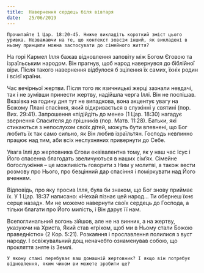 ```yaml
---
title:  Навернення сердець біля вівтаря
date:   25/06/2019
---
```


`Прочитайте 1 Цар. 18:20-45. Нижче викладіть короткий зміст цього уривка. Незважаючи на те, що контекст зовсім інший, як викладені в ньому принципи можна застосувати до сімейного життя?`

На горі Кармел Ілля бажав відновлення заповіту між Богом Єговою та ізраїльським народом. Він прагнув, щоб народ навернувся до біблійної віри. Після такого навернення відбулося б зцілення їх самих, їхніх родин і всієї країни.

Час вечірньої жертви. Після того як язичницькі жерці зазнали невдачі, так і не зумівши принести жертву, надійшла черга Іллі. Він не поспішав. Вказівка на годину дня тут не випадкова, вона акцентує увагу на Божому Плані спасіння, який відкривається в служінні у святині (пор. Вих. 29:41). Запрошення «підійдіть до мене» (1 Цар. 18:30) нагадує звернення Спасителя до грішників (пор. Матв. 11:28). Батьки, які стикаються з непослухом своїх дітей, можуть бути впевнені, що Бог любить їх так само сильно, як Він любив ізраїльтян. Господь невпинно працює над тим, аби всіх неслухняних привернути до Себе.

Увага Іллі до жертовника Єгови еквівалентна тому, як у наш час Ісус і Його спасенна благодать звеличуються в наших сім’ях. Сімейне богослужіння – це можливість говорити з Ним у молитві, а також вести розмову про Нього, про безцінний дар спасіння і поміркувати над Його вченням.

Відповідь, про яку просив Ілля, була би знаком, що Бог знову приймає їх. У 1 Цар. 18:37 написано: «Нехай пізнає цей народ… Ти обернеш їхнє серце назад». Ми не можемо навернути своїх сердець до Господа, а тільки благати про Його милість, і Він дарує її нам.

Всепоглинальний вогонь зійшов, але не на винних, а на жертву, указуючи на Христа, Який став «гріхом, щоб ми в Ньому стали Божою праведністю» (2 Кор. 5:21). Розкаяння і прославлення полилися з вуст народу. І освіжувальний дощ неначебто ознаменував собою, що прокляття зняте із Землі.

`У якому стані перебуває ваш домашній жертовник? І якщо він потребує відновлення, яким чином ви можете зробити це?`